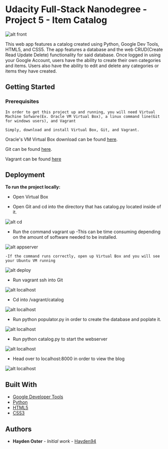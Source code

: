 # Udacity Full-Stack Nanodegree - Project 5 - Item Catalog

![alt front](http://i.imgur.com/2hqpupr.jpg)

This web app features a catalog created using Python, Google Dev Tools, HTML5, and CSS5. The app features a database and the web CRUD(Create Read Update Delete) functionality for said database. Once logged in using your Google Account, users have the ability to create their own categories and items. Users also have the ability to edit and delete any categories or items they have created.

## Getting Started

### Prerequisites
```
In order to get this project up and running, you will need Virtual Machine Sofware(Ex. Oracle VM Virtual Box), a linux command line(Git for windows users), and Vagrant

Simply, download and install Virtual Box, Git, and Vagrant.
```

Oracle's VM Virtual Box download can be found [here](https://www.virtualbox.org/wiki/Downloads).

Git can be found [here](https://git-scm.com/downloads).

Vagrant can be found [here](https://www.vagrantup.com/downloads.html)

## Deployment

**To run the project locally:**

* Open Virtual Box

* Open Git and cd into the directory that has catalog.py located inside of it.

![alt cd](http://i.imgur.com/F7xrJzp.jpg)

* Run the command vagrant up
    -This can be time consuming depending on the amount of software needed to be installed.

![alt appserver](http://i.imgur.com/uXRABXK.jpg)

    -If the command runs correctly, open up Virtual Box and you will see your Ubuntu VM running

![alt deploy](http://i.imgur.com/tINAhip.jpg)

* Run vagrant ssh into Git

![alt localhost](http://i.imgur.com/vLJkhGZ.jpg)

* Cd into /vagrant/catalog

![alt localhost](http://i.imgur.com/pi1vDQv.jpg)

* Run python populator.py in order to create the database and poplate it.

![alt localhost](http://i.imgur.com/ijPKj1A.jpg)

* Run python catalog.py to start the webserver

![alt localhost](http://i.imgur.com/YKV5pdU.jpg)

* Head over to localhost:8000 in order to view the blog

![alt localhost](http://i.imgur.com/bJWyzjB.jpg)

## Built With

* [Google Developer Tools](https://console.developers.google.com)
* [Python](https://www.python.org/)
* [HTML5](https://en.wikipedia.org/wiki/HTML5)
* [CSS3](https://en.wikipedia.org/wiki/Cascading_Style_Sheets)

## Authors

* **Hayden Oster** - *Initial work* - [Hayden94](https://github.com/Hayden94)

